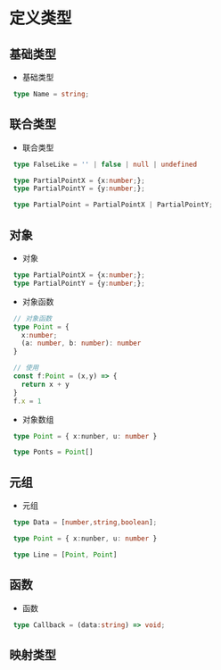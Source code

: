 # 定义类型

## 基础类型

+ 基础类型

 ```ts
  type Name = string;

  ```

## 联合类型

+ 联合类型

 ```ts
  type FalseLike = '' | false | null | undefined
  ```

 ```ts
  type PartialPointX = {x:number;};
  type PartialPointY = {y:number;};

  type PartialPoint = PartialPointX | PartialPointY;
  ```

## 对象

+ 对象

 ```ts
  type PartialPointX = {x:number;};
  type PartialPointY = {y:number;};
  ```

+ 对象函数

 ```ts
  // 对象函数
  type Point = {
    x:number;
    (a: number, b: number): number
  }

  // 使用
  const f:Point = (x,y) => {
    return x + y
  }
  f.x = 1
  ```

+ 对象数组

 ```ts
  type Point = { x:nunber, u: number }

  type Ponts = Point[]
  ```

## 元组

+ 元组

 ```ts
  type Data = [number,string,boolean];
  ```

 ```ts
  type Point = { x:nunber, u: number }

  type Line = [Point, Point]
  ```

## 函数

+ 函数

 ```ts
  type Callback = (data:string) => void;
  ```

## 映射类型

